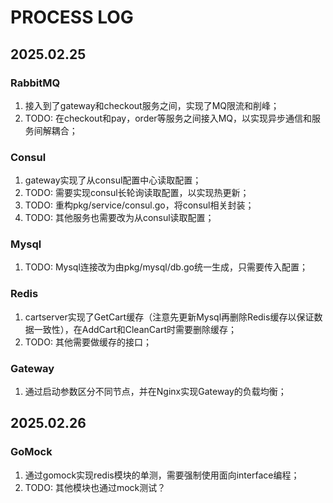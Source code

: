 # PROCESS LOG

## 2025.02.25

### RabbitMQ
1. 接入到了gateway和checkout服务之间，实现了MQ限流和削峰；
2. TODO: 在checkout和pay，order等服务之间接入MQ，以实现异步通信和服务间解耦合；

### Consul 
1. gateway实现了从consul配置中心读取配置；
2. TODO: 需要实现consul长轮询读取配置，以实现热更新；
3. TODO: 重构pkg/service/consul.go，将consul相关封装；
4. TODO: 其他服务也需要改为从consul读取配置；

### Mysql
1. TODO: Mysql连接改为由pkg/mysql/db.go统一生成，只需要传入配置；

### Redis
1. cartserver实现了GetCart缓存（注意先更新Mysql再删除Redis缓存以保证数据一致性），在AddCart和CleanCart时需要删除缓存；
2. TODO: 其他需要做缓存的接口；

### Gateway
1. 通过启动参数区分不同节点，并在Nginx实现Gateway的负载均衡；

## 2025.02.26

### GoMock
1. 通过gomock实现redis模块的单测，需要强制使用面向interface编程；
2. TODO: 其他模块也通过mock测试？
